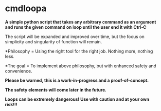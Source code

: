 # cmdloopa

**A simple python script that takes any arbitrary command as an argument and runs the given command on loop until the user end it with Ctrl-C**

The script will be expanded and improved over time, but the focus on simplicity and singularity of function will remain.

*Philosophy = Using the right tool for the right job. Nothing more, nothing less.

*The goal = To implement above philosophy, but with enhanced safety and convenience.


**Please be warned, this is a work-in-progress and a proof-of-concept.**

**The safety elements will come later in the future.**

**Loops can be extremely dangerous! Use with caution and at your own risk!!!**

